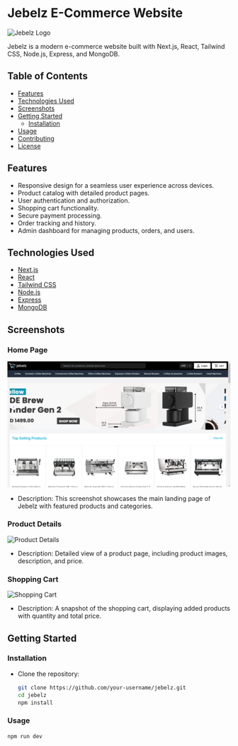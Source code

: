 # Jebelz E-Commerce Website

![Jebelz Logo](link_to_your_logo.png)

Jebelz is a modern e-commerce website built with Next.js, React, Tailwind CSS, Node.js, Express, and MongoDB.

## Table of Contents
- [Features](#features)
- [Technologies Used](#technologies-used)
- [Screenshots](#screenshots)
- [Getting Started](#getting-started)
  - [Installation](#installation)
- [Usage](#usage)
- [Contributing](#contributing)
- [License](#license)

## Features

- Responsive design for a seamless user experience across devices.
- Product catalog with detailed product pages.
- User authentication and authorization.
- Shopping cart functionality.
- Secure payment processing.
- Order tracking and history.
- Admin dashboard for managing products, orders, and users.

## Technologies Used

- [Next.js](https://nextjs.org/)
- [React](https://reactjs.org/)
- [Tailwind CSS](https://tailwindcss.com/)
- [Node.js](https://nodejs.org/)
- [Express](https://expressjs.com/)
- [MongoDB](https://www.mongodb.com/)

## Screenshots

### Home Page

![Home Page](./src/app/Components/assets/home.png)

- Description: This screenshot showcases the main landing page of Jebelz with featured products and categories.

### Product Details

![Product Details](screenshots/product-details.png)

- Description: Detailed view of a product page, including product images, description, and price.

### Shopping Cart

![Shopping Cart](screenshots/shopping-cart.png)

- Description: A snapshot of the shopping cart, displaying added products with quantity and total price.

## Getting Started

### Installation

- Clone the repository:

   ```bash
   git clone https://github.com/your-username/jebelz.git
   cd jebelz
   npm install

### Usage

    npm run dev


